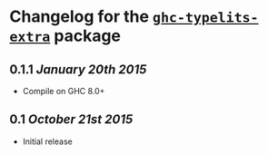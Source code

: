 # Changelog for the [`ghc-typelits-extra`](http://hackage.haskell.org/package/ghc-typelits-extra) package

## 0.1.1 *January 20th 2015*
* Compile on GHC 8.0+

## 0.1 *October 21st 2015*
* Initial release
